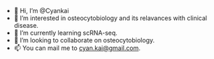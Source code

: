 - 👋 Hi, I’m @Cyankai
- 👀 I’m interested in osteocytobiology and its relavances with clinical disease. 
- 🌱 I’m currently learning scRNA-seq.
- 💞️ I’m looking to collaborate on osteocytobiology.
- 📫 You can mail me to cyan.kai@gmail.com.

<!---
Cyankai/Cyankai is a ✨ special ✨ repository because its `README.md` (this file) appears on your GitHub profile.
You can click the Preview link to take a look at your changes.
--->
